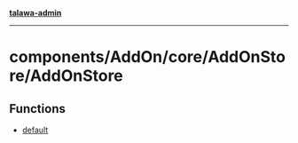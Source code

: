 [**talawa-admin**](../../../../../README.md)

***

# components/AddOn/core/AddOnStore/AddOnStore

## Functions

- [default](functions/default.md)
